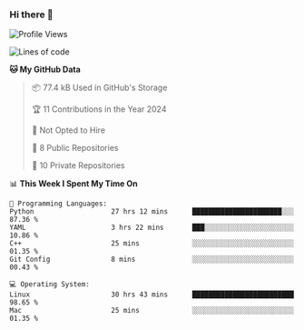 ### Hi there 👋

<!--
**huayuan4396/huayuan4396** is a ✨ _special_ ✨ repository because its `README.md` (this file) appears on your GitHub profile.

Here are some ideas to get you started:

- 🔭 I’m currently working on ...
- 🌱 I’m currently learning ...
- 👯 I’m looking to collaborate on ...
- 🤔 I’m looking for help with ...
- 💬 Ask me about ...
- 📫 How to reach me: ...
- 😄 Pronouns: ...
- ⚡ Fun fact: ...
-->

<!--START_SECTION:waka-->
![Profile Views](http://img.shields.io/badge/Profile%20Views-1-blue)

![Lines of code](https://img.shields.io/badge/From%20Hello%20World%20I%27ve%20Written-5.7%20thousand%20lines%20of%20code-blue)

**🐱 My GitHub Data** 

> 📦 77.4 kB Used in GitHub's Storage 
 > 
> 🏆 11 Contributions in the Year 2024
 > 
> 🚫 Not Opted to Hire
 > 
> 📜 8 Public Repositories 
 > 
> 🔑 10 Private Repositories 
 > 
📊 **This Week I Spent My Time On** 

```text
💬 Programming Languages: 
Python                   27 hrs 12 mins      ██████████████████████░░░   87.36 % 
YAML                     3 hrs 22 mins       ███░░░░░░░░░░░░░░░░░░░░░░   10.86 % 
C++                      25 mins             ░░░░░░░░░░░░░░░░░░░░░░░░░   01.35 % 
Git Config               8 mins              ░░░░░░░░░░░░░░░░░░░░░░░░░   00.43 % 

💻 Operating System: 
Linux                    30 hrs 43 mins      █████████████████████████   98.65 % 
Mac                      25 mins             ░░░░░░░░░░░░░░░░░░░░░░░░░   01.35 % 
```


<!--END_SECTION:waka-->
